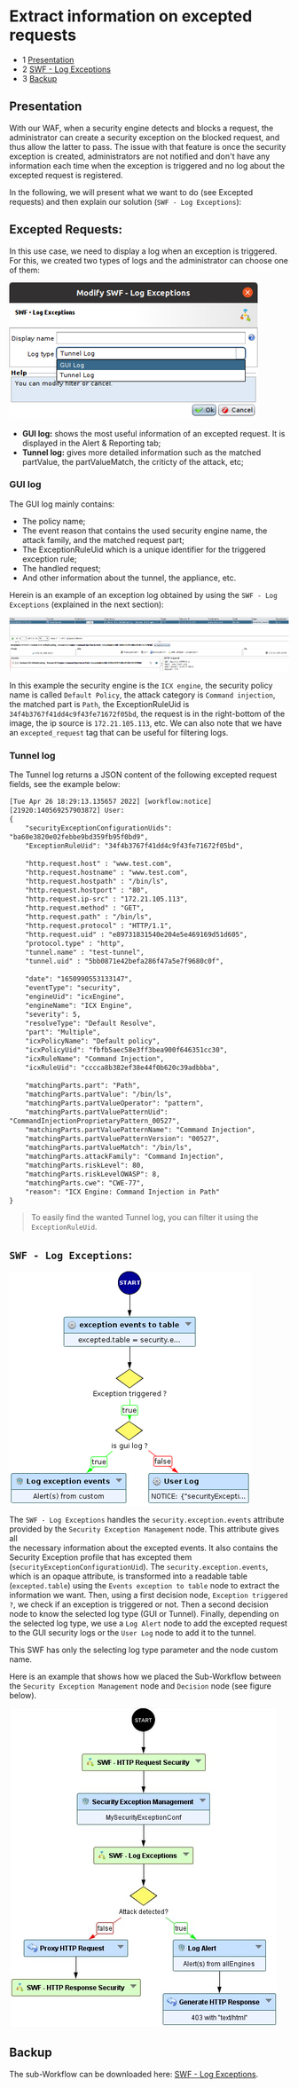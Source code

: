 # Extract information on excepted requests

* 1 [Presentation](#presentation)
* 2 [SWF - Log Exceptions](#swf-log-exceptions)
* 3 [Backup](#backup)


## Presentation
With our WAF, when a security engine detects and blocks a request, the administrator can create a security exception on the blocked request, and thus allow the latter to pass.
The issue with that feature is once the security exception is created, administrators are not notified and don't have any information each time when the exception is
triggered and no log about the excepted request is registered.

In the following, we will present what we want to do (see Excepted requests) and then explain our solution (`SWF - Log Exceptions`):<br/>

## Excepted Requests:
In this use case, we need to display a log when an exception is triggered. For this, we created two types of logs and the administrator can choose one of them:

![](./attachments/swf-config.png "Selection of the log type")


* **GUI log:** shows the most useful information of an excepted request. It is displayed in the Alert & Reporting tab; 
* **Tunnel log:** gives more detailed information such as the matched partValue, the partValueMatch, the criticty of the attack, etc; 

### GUI log
The GUI log mainly contains:<br/>
* The policy name;
* The event reason that contains the used security engine name, the attack family, and the matched request part;
* The ExceptionRuleUid which is a unique identifier for the triggered exception rule;
* The handled request;
* And other information about the tunnel, the appliance, etc.

Herein is an example of an exception log obtained by using the `SWF - Log Exceptions` (explained in the next section):<br/>

![](./attachments/log.png "Example of an exception log using the SWF - Log Exceptions")

In this example the security engine is the `ICX engine`, the security policy name is called `Default Policy`, the attack category is `Command injection`, 
the matched part is `Path`, the ExceptionRuleUid is `34f4b3767f41dd4c9f43fe71672f05bd`, the request is in the right-bottom of the image, the ip source is `172.21.105.113`, etc.
We can also note that we have an `excepted_request` tag that can be useful for filtering logs.

### Tunnel log
The Tunnel log returns a JSON content of the following excepted request fields, see the example below:
```
[Tue Apr 26 18:29:13.135657 2022] [workflow:notice] [21920:140569257903872] User: 
{
	"securityExceptionConfigurationUids": "ba60e3820e02febbe9bd359fb95f0bd9",
	"ExceptionRuleUid": "34f4b3767f41dd4c9f43fe71672f05bd",

	"http.request.host" : "www.test.com",
	"http.request.hostname" : "www.test.com",
	"http.request.hostpath" : "/bin/ls",
	"http.request.hostport" : "80",
	"http.request.ip-src" : "172.21.105.113",
	"http.request.method" : "GET",
	"http.request.path" : "/bin/ls",
	"http.request.protocol" : "HTTP/1.1",
	"http.request.uid" : "e89731831540e204e5e469169d51d605",
	"protocol.type" : "http",
	"tunnel.name" : "test-tunnel",
	"tunnel.uid" : "5bb0871e42befa286f47a5e7f9680c0f",

	"date": "1650990553133147",
	"eventType": "security",
	"engineUid": "icxEngine",
	"engineName": "ICX Engine",
	"severity": 5,
	"resolveType": "Default Resolve",
	"part": "Multiple",
	"icxPolicyName": "Default policy",
	"icxPolicyUid": "fbfb5aec58e3ff3bea900f646351cc30",
	"icxRuleName": "Command Injection",
	"icxRuleUid": "cccca8b382ef38e44f0b620c39adbbba",		
		
	"matchingParts.part": "Path",
	"matchingParts.partValue": "/bin/ls",
	"matchingParts.partValueOperator": "pattern",
	"matchingParts.partValuePatternUid": "CommandInjectionProprietaryPattern_00527",
	"matchingParts.partValuePatternName": "Command Injection",
	"matchingParts.partValuePatternVersion": "00527",
	"matchingParts.partValueMatch": "/bin/ls",
	"matchingParts.attackFamily": "Command Injection",	
	"matchingParts.riskLevel": 80,
	"matchingParts.riskLevelOWASP": 8,	
	"matchingParts.cwe": "CWE-77",
	"reason": "ICX Engine: Command Injection in Path"
}
```
> To easily find the wanted Tunnel log, you can filter it using the `ExceptionRuleUid`.
## `SWF - Log Exceptions`:

![](./attachments/swf-details.png "SWF - Log Exceptions")

The `SWF - Log Exceptions` handles the `security.exception.events` attribute provided by the `Security Exception Management` node. This attribute gives all  
the necessary information about the excepted events. It also contains the Security Exception profile that has excepted them (`securityExceptionConfigurationUid`).
The `security.exception.events`, which is an opaque attribute, is transformed into a readable table (`excepted.table`) using the `Events exception to table` node 
to extract the information we want.
Then, using a first decision node, `Exception triggered ?`, we check if an exception is triggered or not. Then a second decision node
to know the selected log type (GUI or Tunnel). Finally, depending on the selected log type, we use a `Log Alert` node to add the excepted request to the GUI security logs
or the `User Log` node to add it to the tunnel.

This SWF has only the selecting log type parameter and the node custom name.

Here is an example that shows how we placed the Sub-Workflow between the `Security Exception Management` node and `Decision` node (see figure below).

![](./attachments/wf-extract-information-on-excepted-requests.jpg "Example of a Worflow using a SWF - Log Exceptions")


## Backup
The sub-Workflow can be downloaded here: [SWF - Log Exceptions](./backup/SWF%20-%20Log%20Exceptions.backup).
